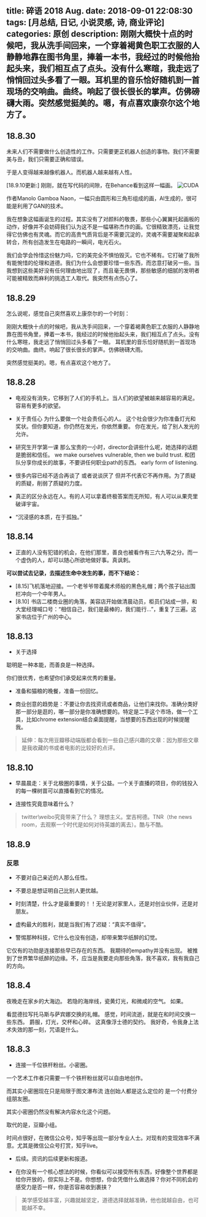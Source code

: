 title: 碎语 2018 Aug.
date: 2018-09-01 22:08:30
tags: [月总结, 日记, 小说灵感, 诗, 商业评论]
categories: 原创
description: 刚刚大概快十点的时候吧，我从洗手间回来，一个穿着褐黄色职工衣服的人静静地靠在图书角里，捧着一本书，我经过的时候他抬起头来，我们相互点了点头。没有什么寒暄，我走远了悄悄回过头多看了一眼。耳机里的音乐恰好随机到一首现场的交响曲。曲终。响起了很长很长的掌声。仿佛磅礴大雨。突然感觉挺美的。嗯，有点喜欢康奈尔这个地方了。
---

## 18.8.30

未来人们不需要做什么创造性的工作。只需要更正机器人创造的事物。我们不需要美与丑，我们只需要正确和错误。

于是人变得越来越像机器人。而机器人越来越有人性。

[18.9.10更新:] 刚刚，就在写代码的间隙，在Behance看到这样一幅画。
![CUDA](https://mir-s3-cdn-cf.behance.net/project_modules/fs/e7be6c66472289.5b174556777b5.png)

作者Manolo Gamboa Naon，一幅只由圆形和三角形组成的画，AI生成的，很可能是利用了GAN的技术。

我在想象这幅画诞生的过程。其实没有了对颜料的敬畏，那些小心翼翼托起画板的动作，好像并不会妨碍我们认为这不是一幅堪称杰作的画。它很精致漂亮，让我觉得它仿佛也有灵魂。而它的高贵气质背后是不需要沉淀的，灵魂不需要凝聚和起承转合，所有创造发生在电路的一瞬间，电光石火。

我们会学会怜惜这份魅力吗，它的美完全不惧怕毁灭。它也不稀有。它打破了我所有能惋惜的伦理和道德。我们为什么会想要珍惜一些东西，而恣意打破另一些。当我想到这些美好没有任何理由地出现了，而且毫无畏惧，那些敏感的细腻的发明者可能被精致而麻利的挑选工人取代。我突然有点伤心了。

## 18.8.29

怎么说呢，感觉自己突然喜欢上康奈尔的一个时刻：

刚刚大概快十点的时候吧，我从洗手间回来，一个穿着褐黄色职工衣服的人静静地靠在图书角里，捧着一本书，我经过的时候他抬起头来，我们相互点了点头。没有什么寒暄，我走远了悄悄回过头多看了一眼。
耳机里的音乐恰好随机到一首现场的交响曲。曲终。响起了很长很长的掌声。仿佛磅礴大雨。

突然感觉挺美的。嗯，有点喜欢这个地方了。

## 18.8.28

- 电视没有消失，它移到了人们的手机上。当人们的欲望被越来越容易的满足。容易有更多的欲望。

- 关于责任心
为什么要做一个社会责任心的人。
这个社会很少为你准备灯光和奖状。但你要知道，你仍然在发光，你依然重要。
你在发光，给了别人发光的允许。

- 研究生开学第一课
那么宝贵的一小时，director会讲些什么呢，她选择的话题是脆弱和信任。
we make ourselves vulnerable, then we build trust.
和团队分享你成长的故事，不要讲任何职业path的东西。
early form of listening.

- 很多内容已经不适合再谈了 或者说谈厌了 但并不代表它不再作用。为了质疑的质疑，削弱了质疑的力度。

- 真正的区分永远在人。有的人可以拿着终极答案而无所知，有人可以从果壳里破译宇宙。

- “沉浸感的本质，在于孤独。”

## 18.8.14

- 正直的人没有犯错的机会，在他们那里，善良也被看作有三六九等之分。而一个虚伪的人，却可以随心所欲地做好事。真讽刺。

**可以尝试去记录，去描述生命中发生的事，而不下结论：**
- [8.15]飞机落地迎接。一个老爷爷带着魔术师般的黑色礼帽；两个孩子钻出围栏冲向一个中年男人。
- [8.10] 书店二楼商业圈的角落，美容店开始做清晨动员，柜员们站成一排，和大堂经理喊口号：“相信自己，我们是最棒的，我们能行…”，重复了三遍。这家书店位于广州的中心。

## 18.8.13

- 关于选择

聪明是一种本能，而善良是一种选择。

你们很优秀，也希望你们承受起来优秀的重量。

- 准备和猫粮的晚餐，准备一份回忆。

- 商业创意的趋势是：不要让你去找资讯或者商品，让他们来找你。准确分类好那一部分是逛的，哪一部分是你准确想要的。特定是二手这个市场，做一个工具，比如chrome extension结合桌面提醒，当想要的东西出现的时候提醒我。
> 延伸：每次用豆瓣移动端版都会看到一些自己感兴趣的文章：因为那些文章是我收藏的书或者电影的比较好的点评。

## 18.8.10

- 早晨晨走：关于北极圈的事情，关于公益。一个关于直播的项目，你的钱投入的每一棵树苗可以直播看到它的情况。

- 连接性究竟意味着什么？
> twitter\weibo究竟带来了什么？
理想主义。堂吉柯德。TNR（the news room，去观察一个时代是如何对待英雄的离去）。酷与不酷。

## 18.8.9

### 反思
-  不要对自己亲近的人那么任性。
- 不要总是想证明自己比别人更优越。
- 时刻清楚，什么才是最重要的！！无论是对家里人，还是对创业伙伴，还是对朋友。

- 虚构最大的胜利，就是当我们有了迟疑：“真实不值得”。

- 警惕那种科技，它什么也没有创造，却带来繁华纸醉的幻觉。

它仅有的功勋是连接那些早已存在的东西。
我期待的empathy并没有出现。
被推到了世界繁华纸醉的边缘。不，应当是我要走向那些角落，我不喜欢，我有我自己的方向。

## 18.8.4

夜晚走在家乡的大海边。
若隐的海岸线，瓷黄灯光，和微咸的空气。
如果。

看昆德拉写托马斯与萨宾娜交换的礼帽。
感觉，时间流逝，就是在和时间交换一些东西。
爵服，灯光，交杯和心碎。
这真像浮士德的契约。
我好奇，令我身上法术失效的那一刻，咒语是什么。

## 18.8.3

- 连接一千位铁杆粉丝。小密圈。

一个艺术工作者只需要一千个铁杆粉丝就可以自由地创作。

而其实小密圈现在只是局限于图文瀑布流 连创始人都是这么定位的 是一个付费分组朋友圈。

其实小密圈仍然没有解决内容水化这个问题。

取代的是，豆瓣小组。

时间点很好，在微信公众号，知乎等出现一部分专业人士。对现有的变现效率不满意。尤其是微信公众号打赏，知乎live。

- 后续。资讯的后续更新和报道。

- 在你没有一个核心想法的时候，你看似可以接受所有东西，好像整个世界都是给你开放的，但实际上不是。你想想，你会凭借什么做选择？你对不同机会的感受力是否一样，你是否容易收到裹挟？
> 美学感受越丰富，兴趣就越坚定，道德选择就越准确，他也就越自由，也可能越不幸。